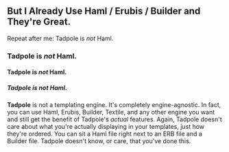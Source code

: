 ## But I Already Use Haml / Erubis / Builder and They're Great.

Repeat after me: Tadpole is _not_ Haml. 

### Tadpole is _not_ Haml.
#### Tadpole is _not_ Haml.
##### Tadpole is _not_ Haml.

**Tadpole** is not a templating engine. It's completely engine-agnostic. In fact, you can use Haml,
Erubis, Builder, Textile, and any other engine you want and still get the benefit of Tadpole's 
_actual_ features. Again, Tadpole doesn't care about what you're actually displaying in your templates,
just how they're ordered. You can sit a Haml file right next to an ERB file and a Builder file. Tadpole
doesn't know, or care, that you've done this.

